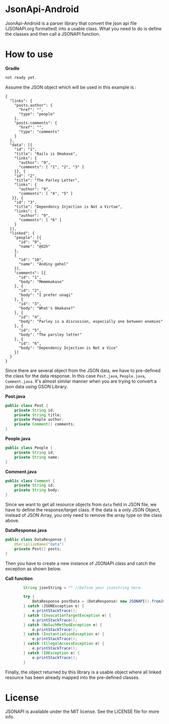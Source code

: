 # JsonApi-Android

JsonApi-Android is a parser library that convert the json api file (JSONAPI.org formatted) into a usable class. What you need to do is define the classes and then call a JSONAPI function.

How to use
=====

**Gradle**
````gradle
not ready yet.
````

Assume the JSON object which will be used in this example is :
````text
{
  "links": {
    "posts.author": {
      "href": "",
      "type": "people"
    },
    "posts.comments": {
      "href": "",
      "type": "comments"
    }
  },
  "data": [{
    "id": "1",
    "title": "Rails is Omakase",
    "links": {
      "author": "9",
      "comments": [ "1", "2", "3" ]
    }}, {
    "id": "2",
    "title": "The Parley Letter",
    "links": {
      "author": "9",
      "comments": [ "4", "5" ]
   }}, {
    "id": "3",
    "title": "Dependency Injection is Not a Virtue",
    "links": {
      "author": "9",
      "comments": [ "6" ]
    }
  }],
  "linked": {
    "people": [{
      "id": "9",
      "name": "@d2h"
    },
    {
      "id": "10",
      "name": "Andiny gehol"
    }],
    "comments": [{
      "id": "1",
      "body": "Mmmmmakase"
    }, {
      "id": "2",
      "body": "I prefer unagi"
    }, {
      "id": "3",
      "body": "What's Omakase?"
    }, {
      "id": "4",
      "body": "Parley is a discussion, especially one between enemies"
    }, {
      "id": "5",
      "body": "The parsley letter"
    }, {
      "id": "6",
      "body": "Dependency Injection is Not a Vice"
    }]
  }
}

````

Since there are several object from the JSON data, we have to pre-defined the class for the data response. In this case `Post.java`, `People.java`, `Comment.java`. It's almost similar manner when you are trying to convert a json data using GSON Library.

**Post.java**
````java
public class Post {
    private String id;
    private String title;
    private People author;
    private Comment[] comments;
}
````

**People.java**
````java
public class People {
    private String id;
    private String name;
}
````

**Comment.java**
````java
public class Comment {
    private String id;
    private String body;
}
````

Since we want to get all resource objects from `data` field in JSON file, we have to define the response/target class. If the data is a only JSON Object, instead of JSON Array, you only need to remove the array type on the class above.

**DataResponse.java**
````java
public class DataResponse {
    @SerializeName("data")
    private Post[] posts;
}
````

Then you have to create a new instance of JSONAPI class and catch the exception as shown below.

**Call function**
````java
        String jsonString = "" //Define your jsonstring here.

        try {
            DataResponse postData = (DataResponse) new JSONAPI().fromJson(jsonString , DataResponse.class);
        } catch (JSONException e) {
            e.printStackTrace();
        } catch (InvocationTargetException e) {
            e.printStackTrace();
        } catch (NoSuchMethodException e) {
            e.printStackTrace();
        } catch (InstantiationException e) {
            e.printStackTrace();
        } catch (IllegalAccessException e) {
            e.printStackTrace();
        } catch (IOException e) {
            e.printStackTrace();
        }
````

Finally, the object returned by this library is a usable object where all linked resource has been already mapped into the pre-defined classes.

License
=====

JSONAPI is available under the MIT license. See the LICENSE file for more info.
